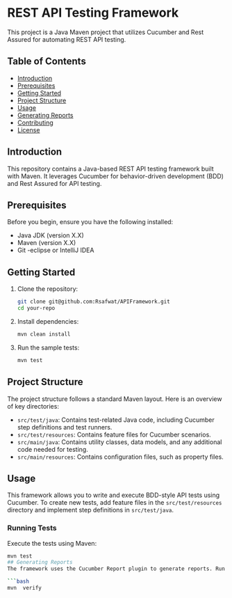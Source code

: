 # REST API Testing Framework

This project is a Java Maven project that utilizes Cucumber and Rest Assured for automating REST API testing.

## Table of Contents

- [Introduction](#introduction)
- [Prerequisites](#prerequisites)
- [Getting Started](#getting-started)
- [Project Structure](#project-structure)
- [Usage](#usage)
- [Generating Reports](#generating-reports)
- [Contributing](#contributing)
- [License](#license)

## Introduction

This repository contains a Java-based REST API testing framework built with Maven. It leverages Cucumber for behavior-driven development (BDD) and Rest Assured for API testing.

## Prerequisites

Before you begin, ensure you have the following installed:

- Java JDK (version X.X)
- Maven (version X.X)
- Git
-eclipse or IntelliJ IDEA

## Getting Started

1. Clone the repository:

    ```bash
    git clone git@github.com:Rsafwat/APIFramework.git
    cd your-repo
    ```

2. Install dependencies:

    ```bash
    mvn clean install
    ```

3. Run the sample tests:

    ```bash
    mvn test
    ```

## Project Structure

The project structure follows a standard Maven layout. Here is an overview of key directories:

- `src/test/java`: Contains test-related Java code, including Cucumber step definitions and test runners.
- `src/test/resources`: Contains feature files for Cucumber scenarios.
- `src/main/java`: Contains utility classes, data models, and any additional code needed for testing.
- `src/main/resources`: Contains configuration files, such as property files.

## Usage

This framework allows you to write and execute BDD-style API tests using Cucumber. To create new tests, add feature files in the `src/test/resources` directory and implement step definitions in `src/test/java`.

### Running Tests

Execute the tests using Maven:

```bash
mvn test
## Generating Reports
The framework uses the Cucumber Report plugin to generate reports. Run the following command to generate reports:

```bash
mvn  verify